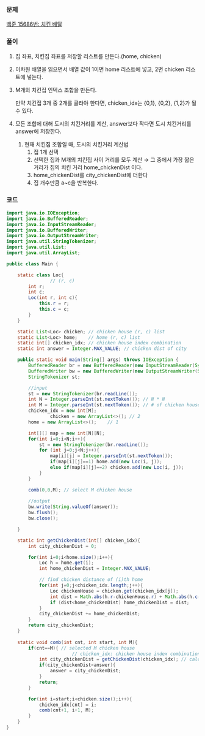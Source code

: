 ### 문제
[백준 15686번: 치킨 배달](https://www.acmicpc.net/problem/15686)  

### 풀이
1. 집 좌표, 치킨집 좌표를 저장할 리스트를 만든다.(home, chicken)
2. 이차원 배열을 읽으면서 배열 값이 1이면 home 리스트에 넣고, 2면 chicken 리스트에 넣는다.
3. M개의 치킨집 인덱스 조합을 만든다.
    
    만약 치킨집 3개 중 2개를 골라야 한다면, chicken_idx는 {0,1}, {0,2}, {1,2}가 될 수 있다.
    
4. 모든 조합에 대해 도시의 치킨거리를 계산, answer보다 작다면 도시 치킨거리를 answer에 저장한다.
    1. 현재 치킨집 조합일 때, 도시의 치킨거리 계산법
        1. 집 1개 선택
        2. 선택한 집과 M개의 치킨집 사이 거리를 모두 계산 → 그 중에서 가장 짧은 거리가 집의 치킨 거리 home_chickenDist 이다.
        3. home_chickenDist를 city_chickenDist에 더한다
        4. 집 개수만큼 a~c을 반복한다.  

### 코드
```java
import java.io.IOException;
import java.io.BufferedReader;
import java.io.InputStreamReader;
import java.io.BufferedWriter;
import java.io.OutputStreamWriter;
import java.util.StringTokenizer;
import java.util.List;
import java.util.ArrayList;

public class Main {

    static class Loc{
				// (r, c)
        int r;
        int c;
        Loc(int r, int c){
            this.r = r;
            this.c = c;
        }
    }

    static List<Loc> chicken; // chicken house (r, c) list
    static List<Loc> home;    // home (r, c) list
    static int[] chicken_idx; // chicken house index combination
    static int answer = Integer.MAX_VALUE; // chicken dist of city

    public static void main(String[] args) throws IOException {
        BufferedReader br = new BufferedReader(new InputStreamReader(System.in));
        BufferedWriter bw = new BufferedWriter(new OutputStreamWriter(System.out));
        StringTokenizer st;

        //input
        st = new StringTokenizer(br.readLine());
        int N = Integer.parseInt(st.nextToken()); // N * N
        int M = Integer.parseInt(st.nextToken()); // # of chicken house to be selected
        chicken_idx = new int[M];
				chicken = new ArrayList<>(); // 2
        home = new ArrayList<>();    // 1

        int[][] map = new int[N][N];
        for(int i=0;i<N;i++){
            st = new StringTokenizer(br.readLine());
            for (int j=0;j<N;j++){
                map[i][j] = Integer.parseInt(st.nextToken());
                if(map[i][j]==1) home.add(new Loc(i, j));
                else if(map[i][j]==2) chicken.add(new Loc(i, j));
            }
        }

        comb(0,0,M); // select M chicken house
        
        //output
        bw.write(String.valueOf(answer));
        bw.flush();
        bw.close();

    }

    static int getChickenDist(int[] chicken_idx){
        int city_chickenDist = 0;

        for(int i=0;i<home.size();i++){
            Loc h = home.get(i);
            int home_chickenDist = Integer.MAX_VALUE;

            // find chicken distance of (i)th home
            for(int j=0;j<chicken_idx.length;j++){
                Loc chickenHouse = chicken.get(chicken_idx[j]);
                int dist = Math.abs(h.r-chickenHouse.r) + Math.abs(h.c-chickenHouse.c);
                if (dist<home_chickenDist) home_chickenDist = dist;
            }
            city_chickenDist += home_chickenDist;
        }
        return city_chickenDist;
    }
    
    static void comb(int cnt, int start, int M){
        if(cnt==M){ // selected M chicken house
						// chicken_idx: chicken house index combination
            int city_chickenDist = getChickenDist(chicken_idx); // calculate city chicken dist of current combination
            if(city_chickenDist<answer){
                answer = city_chickenDist;
            }
            return;
        }

        for(int i=start;i<chicken.size();i++){
            chicken_idx[cnt] = i;
            comb(cnt+1, i+1, M);
        }
    }
}

